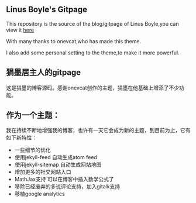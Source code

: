 ## Linus Boyle's Gitpage

This repository is the source of the blog/gitpage of Linus Boyle,you can view it [here](https://linusboyle.github.io)

With many thanks to onevcat,who has made this theme.

I also add some personal setting to the theme,to make it more powerful.

## 狷墨居主人的gitpage

这是狷墨的博客源码。感谢onevcat创作的主题，狷墨在他基础上增添了不少功能。

## 作为一个主题：

我在持续不断地增强我的博客，也许有一天它会成为新的主题，到目前为止，它有如下新特性：
- 一些细节的优化
- 使用jekyll-feed 自动生成atom feed
- 使用jekyll-sitemap 自动生成网站地图
- 增加更多的社交网站入口
- MathJax支持 可以在博客中插入数学公式了
- 移除已经废弃的多说评论支持，加入gitalk支持
- 移植google analytics
